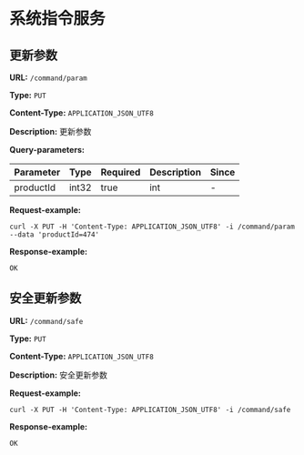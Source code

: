 
# 系统指令服务
## 更新参数

**URL:** `/command/param`

**Type:** `PUT`


**Content-Type:** `APPLICATION_JSON_UTF8`

**Description:** 更新参数



**Query-parameters:**

| Parameter | Type | Required | Description | Since |
|-----------|------|----------|-------------|-------|
|productId|int32|true|int|-|


**Request-example:**
```
curl -X PUT -H 'Content-Type: APPLICATION_JSON_UTF8' -i /command/param --data 'productId=474'
```

**Response-example:**
```
OK
```

## 安全更新参数

**URL:** `/command/safe`

**Type:** `PUT`


**Content-Type:** `APPLICATION_JSON_UTF8`

**Description:** 安全更新参数





**Request-example:**
```
curl -X PUT -H 'Content-Type: APPLICATION_JSON_UTF8' -i /command/safe
```

**Response-example:**
```
OK
```

